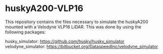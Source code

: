 huskyA200-VLP16
================

This repository contains the files necessary to simulate the huskyA200 mounted with a Velodyne VLP16 LiDAR. This was done by using the following packages:

husky_simulator: https://github.com/husky/husky_simulator
velodyne_simulator: https://bitbucket.org/DataspeedInc/velodyne_simulator

